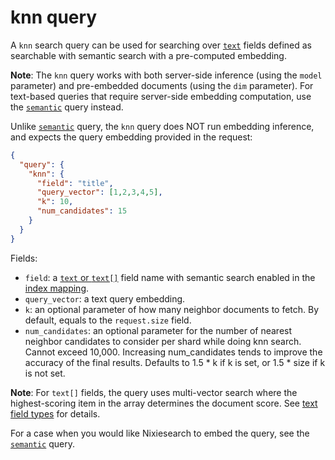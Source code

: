 # knn query

A `knn` search query can be used for searching over [`text`](../../../indexing/types/text.md) fields defined as searchable with semantic search with a pre-computed embedding.

**Note**: The `knn` query works with both server-side inference (using the `model` parameter) and pre-embedded documents (using the `dim` parameter). For text-based queries that require server-side embedding computation, use the [`semantic`](semantic.md) query instead.

Unlike [`semantic`](semantic.md) query, the `knn` query does NOT run embedding inference, and expects the query embedding provided in the request:

```json
{
  "query": {
    "knn": {
      "field": "title",
      "query_vector": [1,2,3,4,5],
      "k": 10,
      "num_candidates": 15
    }
  }
}
```

Fields:
* `field`: a [`text` or `text[]`](../../../indexing/types/text.md) field name with semantic search enabled in the [index mapping](../../../indexing/mapping.md).
* `query_vector`: a text query embedding.
* `k`: an optional parameter of how many neighbor documents to fetch. By default, equals to the `request.size` field.
* `num_candidates`: an optional parameter for the number of nearest neighbor candidates to consider per shard while doing knn search. Cannot exceed 10,000. Increasing num_candidates tends to improve the accuracy of the final results. Defaults to 1.5 * k if k is set, or 1.5 * size if k is not set.

**Note**: For `text[]` fields, the query uses multi-vector search where the highest-scoring item in the array determines the document score. See [text field types](../../../indexing/types/text.md#multi-vector-search-for-text-fields) for details.

For a case when you would like Nixiesearch to embed the query, see the [`semantic`](semantic.md) query.
